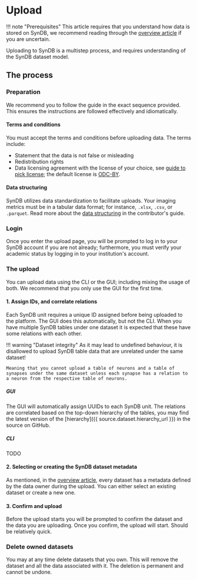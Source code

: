 # Upload

!!! note "Prerequisites"
    This article requires that you understand how data is stored on SynDB, we recommend reading through the [overview article](0-overview.md) if you are uncertain.

Uploading to SynDB is a multistep process, and requires understanding of the SynDB dataset model.

## The process

### Preparation

We recommend you to follow the guide in the exact sequence provided. This ensures the instructions are followed effectively and idiomatically.

#### Terms and conditions
You must accept the terms and conditions before uploading data. The terms include:
- Statement that the data is not false or misleading
- Redistribution rights
- Data licensing agreement with the license of your choice, see [guide to pick license](../guides/choose_dataset_license.md); the default license is [ODC-BY](../guides/choose_dataset_license.md#open-data-commons-odc-licenses "Allows use with proper credit to the original creator, ensuring acknowledgment while enabling broad use.").

#### Data structuring
SynDB utilizes data standardization to facilitate uploads. Your imaging metrics must be in a tabular data format; for instance, `.xlsx`, `.csv`, or `.parquet`. Read more about the [data structuring](../guides/contributors_data_structuring.md "Link to the data structuring guide") in the contributor's guide.

### Login
Once you enter the upload page, you will be prompted to log in to your SynDB account if you are not already; furthermore, you must verify your academic status by logging in to your institution's account.

### The upload
You can upload data using the CLI or the GUI; including mixing the usage of both. We recommend that you only use the GUI for the first time.

#### 1. Assign IDs, and correlate relations
Each SynDB unit requires a unique ID assigned before being uploaded to the platform. The GUI does this automatically, but not the CLI. When you have multiple SynDB tables under one dataset it is expected that these have some relations with each other.

!!! warning "Dataset integrity"
    As it may lead to undefined behaviour, it is disallowed to upload SynDB table data that are unrelated under the same dataset!

    Meaning that you cannot upload a table of neurons and a table of synapses under the same dataset unless each synapse has a relation to a neuron from the respective table of neurons.

##### GUI
The GUI will automatically assign UUIDs to each SynDB unit. The relations are correlated based on the top-down hierarchy of the tables, you may find the latest version of the [hierarchy]({{ source.dataset.hierarchy_url }}) in the source on GitHub.

##### CLI
TODO

#### 2. Selecting or creating the SynDB dataset metadata
As mentioned, in the [overview article](0-overview.md), every dataset has a metadata defined by the data owner during the upload. You can either select an existing dataset or create a new one.

#### 3. Confirm and upload
Before the upload starts you will be prompted to confirm the dataset and the data you are uploading. Once you confirm, the upload will start. Should be relatively quick.

### Delete owned datasets
You may at any time delete datasets that you own. This will remove the dataset and all the data associated with it. The deletion is permanent and cannot be undone.
